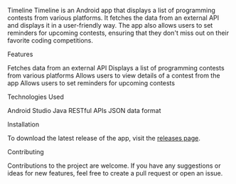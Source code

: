 Timeline
Timeline
is an Android app that displays a list of programming contests from various platforms. It fetches the data from an external API and displays it in a user-friendly way. The app also allows users to set reminders for upcoming contests, ensuring that they don't miss out on their favorite coding competitions.

Features

Fetches data from an external API
Displays a list of programming contests from various platforms
Allows users to view details of a contest from the app
Allows users to set reminders for upcoming contests

Technologies Used

Android Studio
Java
RESTful APIs
JSON data format

Installation

To download the latest release of the app, visit the [releases page](https://github.com/subhojit17/Timeline/releases).


Contributing

Contributions to the project are welcome. If you have any suggestions or ideas for new features, feel free to create a pull request or open an issue.
